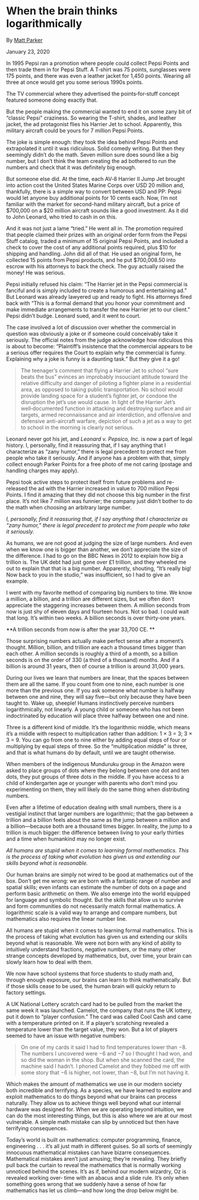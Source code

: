 # When the brain thinks logarithmically

By [Matt Parker](https://lithub.com/author/mattparker/)

January 23, 2020

In 1995 Pepsi ran a promotion where people could collect Pepsi Points and then trade them in for Pepsi Stuff. A T‑shirt was 75 points, sunglasses were 175 points, and there was even a leather jacket for 1,450 points. Wearing all three at once would get you some serious 1990s points. 

The TV commercial where they advertised the points‑for‑stuff concept featured someone doing exactly that. 

But the people making the commercial wanted to end it on some zany bit of “classic Pepsi” craziness. So wearing the T‑shirt, shades, and leather jacket, the ad protagonist flies his Harrier Jet to school. Apparently, this military aircraft could be yours for 7 million Pepsi Points. 

The joke is simple enough: they took the idea behind Pepsi Points and extrapolated it until it was ridiculous. Solid comedy writing. But then they seemingly didn’t do the math. Seven million sure does sound like a big number, but I don’t think the team creating the ad bothered to run the numbers and check that it was definitely big enough. 

But someone else did. At the time, each AV‑8 Harrier II Jump Jet brought into action cost the United States Marine Corps over USD 20 million and, thankfully, there is a simple way to convert between USD and PP: Pepsi would let anyone buy additional points for 10 cents each. Now, I’m not familiar with the market for second-hand military aircraft, but a price of $700,000 on a  $20 million aircraft sounds like a good investment. As it did to John Leonard, who tried to cash in on this. 

And it was not just a lame “tried.” He went all in. The promotion required that people claimed their prizes with an original order form from the Pepsi Stuff catalog, traded a minimum of 15 original Pepsi Points, and included a check to cover the cost of any additional points required, plus $10 for shipping and handling. John did all of that. He used an original form, he collected 15 points from Pepsi products, and he put $700,008.50 into escrow with his attorneys to back the check. The guy actually raised the money! He was serious. 

Pepsi initially refused his claim: “The Harrier jet in the Pepsi commercial is fanciful and is simply included to create a humorous and entertaining ad.” But Leonard was already lawyered up and ready to fight. His attorneys fired back with “This is a formal demand that you honor your commitment and make immediate arrangements to transfer the new Harrier jet to our client.” Pepsi didn’t budge. Leonard sued, and it went to court. 

The case involved a lot of discussion over whether the commercial in question was obviously a joke or if someone could conceivably take it seriously. The official notes from the judge acknowledge how ridiculous this is about to become: “Plaintiff’s insistence that the commercial appears to be a serious offer requires the Court to explain why the commercial is funny. Explaining why a joke is funny is a daunting task.” But they give it a go! 

> The teenager’s comment that flying a Harrier Jet to school “sure beats the bus” evinces an improbably insouciant attitude toward the relative difficulty and danger of piloting a fighter plane in a residential area, as opposed to taking public transportation. No school would provide landing space for a student’s fighter jet, or condone the disruption the jet’s use would cause. In light of the Harrier Jet’s well‑documented function in attacking and destroying surface and air targets, armed reconnaissance and air interdiction, and offensive and defensive anti-aircraft warfare, depiction of such a jet as a way to get to school in the morning is clearly not serious.

 Leonard never got his jet, and *Leonard v. Pepsico, Inc.* is now a part of legal history. I, personally, find it reassuring that, if I say anything that I characterize as “zany humor,” there is legal precedent to protect me from people who take it seriously. And if anyone has a problem with that, simply collect enough Parker Points for a free photo of me not caring (postage and handling charges may apply). 

Pepsi took active steps to protect itself from future problems and re-released the ad with the Harrier increased in value to 700 million Pepsi Points. I find it amazing that they did not choose this big number in the first place. It’s not like 7 million was funnier; the company just didn’t bother to do the math when choosing an arbitrary large number. 

*I, personally, find it reassuring that, if I say anything that I characterize as “zany humor,” there is legal precedent to protect me from people who take it seriously.*

As humans, we are not good at judging the size of large numbers. And even when we know one is bigger than another, we don’t appreciate the size of the difference. I had to go on the BBC News in 2012 to explain how big a trillion is. The UK debt had just gone over £1 trillion, and they wheeled me out to explain that that is a big number. Apparently, shouting, “It’s really big! Now back to you in the studio,” was insufficient, so I had to give an example.

I went with my favorite method of comparing big numbers to time. We know a million, a billion, and a trillion are different sizes, but we often don’t appreciate the staggering increases between them. A million seconds from now is just shy of eleven days and fourteen hours. Not so bad. I could wait that long. It’s within two weeks. A billion seconds is over thirty‑one years. 

**A trillion seconds from now is after the year 33,700 CE. **

Those surprising numbers actually make perfect sense after a moment’s thought. Million, billion, and trillion are each a thousand times bigger than each other. A million seconds is roughly a third of a month, so a billion seconds is on the order of 330 (a third of a thousand) months. And if a billion is around 31 years, then of course a trillion is around 31,000 years. 

During our lives we learn that numbers are linear, that the spaces between them are all the same. If you count from one to nine, each number is one more than the previous one. If you ask someone what number is halfway between one and nine, they will say five—but only because they have been taught to. Wake up, sheeple! Humans instinctively perceive numbers logarithmically, not linearly. A young child or someone who has not been indoctrinated by education will place three halfway between one and nine. 

Three is a different kind of middle. It’s the logarithmic middle, which means it’s a middle with respect to multiplication rather than addition: 1 × 3 = 3; 3 × 3 = 9. You can go from one to nine either by adding equal steps of four or multiplying by equal steps of three. So the “multiplication middle” is three, and that is what humans do by default, until we are taught otherwise. 

When members of the indigenous Munduruku group in the Amazon were asked to place groups of dots where they belong between one dot and ten dots, they put groups of three dots in the middle. If you have access to a child of kindergarten age or younger with parents who don’t mind you experimenting on them, they will likely do the same thing when distributing numbers. 

Even after a lifetime of education dealing with small numbers, there is a vestigial instinct that larger numbers are logarithmic; that the gap between a trillion and a billion feels about the same as the jump between a million and a billion—because both are a thousand times bigger. In reality, the jump to a trillion is much bigger: the difference between living to your early thirties and a time when humankind may no longer exist. 

*All humans are stupid when it comes to learning formal mathematics. This is the process of taking what evolution has given us and extending our skills beyond what is reasonable.*

Our human brains are simply not wired to be good at mathematics out of the box. Don’t get me wrong: we are born with a fantastic range of number and spatial skills; even infants can estimate the number of dots on a page and perform basic arithmetic on them. We also emerge into the world equipped for language and symbolic thought. But the skills that allow us to survive and form communities do not necessarily match formal mathematics. A logarithmic scale is a valid way to arrange and compare numbers, but mathematics also requires the linear number line. 

All humans are stupid when it comes to learning formal mathematics. This is the process of taking what evolution has given us and extending our skills beyond what is reasonable. We were not born with any kind of ability to intuitively understand fractions, negative numbers, or the many other strange concepts developed by mathematics, but, over time, your brain can slowly learn how to deal with them.

We now have school systems that force students to study math and, through enough exposure, our brains can learn to think mathematically. But if those skills cease to be used, the human brain will quickly return to factory settings. 

A UK National Lottery scratch card had to be pulled from the market the same week it was launched. Camelot, the company that runs the UK lottery, put it down to “player confusion.” The card was called Cool Cash and came with a temperature printed on it. If a player’s scratching revealed a temperature lower than the target value, they won. But a lot of players seemed to have an issue with negative numbers: 

> On one of my cards it said I had to find temperatures lower than −8. The numbers I uncovered were −6 and −7 so I thought I had won, and so did the woman in the shop. But when she scanned the card, the machine said I hadn’t. I phoned Camelot and they fobbed me off with some story that −6 is higher, not lower, than −8, but I’m not having it. 



Which makes the amount of mathematics we use in our modern society both incredible and terrifying. As a species, we have learned to explore and exploit mathematics to do things beyond what our brains can process naturally. They allow us to achieve things well beyond what our internal hardware was designed for. When we are operating beyond intuition, we can do the most interesting things, but this is also where we are at our most vulnerable. A simple math mistake can slip by unnoticed but then have terrifying consequences. 



Today’s world is built on mathematics: computer programming, finance, engineering . . . it’s all just math in different guises. So all sorts of seemingly innocuous mathematical mistakes can have bizarre consequences. Mathematical mistakes aren’t just amusing; they’re revealing. They briefly pull back the curtain to reveal the mathematics that is normally working unnoticed behind the scenes. It’s as if, behind our modern wizardry, Oz is revealed working over‑ time with an abacus and a slide rule. It’s only when something goes wrong that we suddenly have a sense of how far mathematics has let us climb—and how long the drop below might be.
